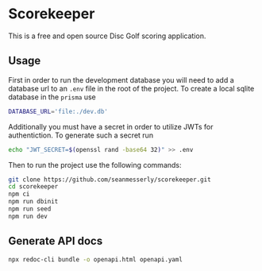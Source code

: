# Scorekeeper

This is a free and open source Disc Golf scoring application.

## Usage

First in order to run the development database you will need to add a database url to an `.env` file in the root of the project. To create a local sqlite database in the `prisma` use

```bash
DATABASE_URL='file:./dev.db'
```

Additionally you must have a secret in order to utilize JWTs for authentiction. To generate such a secret run

```bash
echo "JWT_SECRET=$(openssl rand -base64 32)" >> .env
```

Then to run the project use the following commands:

```bash
git clone https://github.com/seanmesserly/scorekeeper.git
cd scorekeeper
npm ci
npm run dbinit
npm run seed
npm run dev
```

## Generate API docs

```bash
npx redoc-cli bundle -o openapi.html openapi.yaml
```
